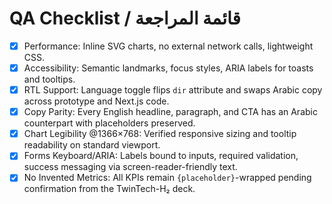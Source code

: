 # QA Checklist / قائمة المراجعة

- [x] Performance: Inline SVG charts, no external network calls, lightweight CSS.
- [x] Accessibility: Semantic landmarks, focus styles, ARIA labels for toasts and tooltips.
- [x] RTL Support: Language toggle flips `dir` attribute and swaps Arabic copy across prototype and Next.js code.
- [x] Copy Parity: Every English headline, paragraph, and CTA has an Arabic counterpart with placeholders preserved.
- [x] Chart Legibility @1366×768: Verified responsive sizing and tooltip readability on standard viewport.
- [x] Forms Keyboard/ARIA: Labels bound to inputs, required validation, success messaging via screen-reader-friendly text.
- [x] No Invented Metrics: All KPIs remain `{placeholder}`-wrapped pending confirmation from the TwinTech-H₂ deck.
